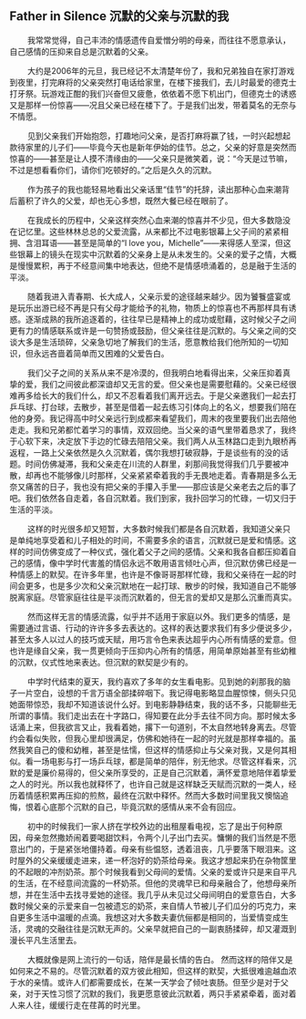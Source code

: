 ## Father in Silence 沉默的父亲与沉默的我

&nbsp;&nbsp;&nbsp;&nbsp;&nbsp;&nbsp;&nbsp;&nbsp;我常常觉得，自己丰沛的情感遗传自爱憎分明的母亲，而往往不愿意承认，自己感情的压抑来自总是沉默着的父亲。

&nbsp;&nbsp;&nbsp;&nbsp;&nbsp;&nbsp;&nbsp;&nbsp;大约是2006年的元旦，我已经记不太清楚年份了，我和兄弟独自在家打游戏到夜里，打完麻将的父亲突然打电话给家里，在楼下接我们，去儿时最爱的德克士打牙祭。玩游戏正酣的我们兴奋但又疲惫，依依着不愿下机出门，但德克士的诱惑又是那样一份惊喜——况且父亲已经在楼下了。于是我们出发，带着莫名的无奈与不情愿。

&nbsp;&nbsp;&nbsp;&nbsp;&nbsp;&nbsp;&nbsp;&nbsp;见到父亲我们开始抱怨，打趣地问父亲，是否打麻将赢了钱，一时兴起想起款待家里的儿子们——毕竟今天也是新年伊始的佳节。总之，父亲的好意是突然而惊喜的——甚至是让人摸不清缘由的——父亲只是微笑着，说：“今天是过节嘛，不过是想看看你们，请你们吃顿好的。”之后是久久的沉默。

&nbsp;&nbsp;&nbsp;&nbsp;&nbsp;&nbsp;&nbsp;&nbsp;作为孩子的我也能轻易地看出父亲话里“佳节”的托辞，读出那种心血来潮背后蓄积了许久的父爱，却也无心多想，既然大餐已经在眼前了。

&nbsp;&nbsp;&nbsp;&nbsp;&nbsp;&nbsp;&nbsp;&nbsp;在我成长的历程中，父亲这样突然心血来潮的惊喜并不少见，但大多数隐没在记忆里。这些林林总总的父爱流露，从来都比不过电影银幕上父子间的紧紧相拥、含泪耳语——甚至是简单的“I love you，Michelle”——来得感人至深，但这些银幕上的镜头在现实中沉默着的父亲身上是从未发生的。父亲的爱子之情，大概是慢慢累积，再于不经意间集中地表达，但绝不是情感喷涌着的，总是融于生活的平淡。

&nbsp;&nbsp;&nbsp;&nbsp;&nbsp;&nbsp;&nbsp;&nbsp;随着我进入青春期、长大成人，父亲示爱的途径越来越少。因为饕餮盛宴或是玩乐出游已经不再是只有父母才能给予的礼物，物质上的惊喜也不再那样具有诱惑。逐渐成熟的我所追逐着的，往往早已是精神上的成功或慰藉，这时候父子之间更有力的情感联系或许是一句赞扬或鼓励，但父亲往往是沉默的。与父亲之间的交谈大多是生活琐碎，父亲急切地了解我们的生活，愿意教给我们他所知的一切知识，但永远吝啬着简单而又困难的父爱告白。

&nbsp;&nbsp;&nbsp;&nbsp;&nbsp;&nbsp;&nbsp;&nbsp;我们父子之间的关系从来不是冷漠的，但我明白地看得出来，父亲压抑着真挚的爱，我们之间彼此都深谙却又无言的爱。但父亲也是需要慰藉的。父亲已经很难再多给长大的我们什么，却又不忍看着我们离开远去。于是父亲邀我们一起去打乒乓球、打台球，去散步，甚至是借着一起去练习引体向上的名义，想要我们陪在他的身旁。我记得高中时父亲远行到成都来看望我们，周末的夜里要我们出去陪他走走。我和兄弟都忙着学习的事情，双双回绝。当父亲的语气里带着恳求了，我终于心软下来，决定放下手边的忙碌去陪陪父亲。我们两人从玉林路口走到九眼桥再返程，一路上父亲依然是久久沉默着，偶尔我想打破寂静，于是谈些有的没的话题。时间仿佛凝滞，我和父亲走在川流的人群里，刹那间我觉得我们几乎要被冲散，却再也不能够像儿时那样，父亲紧紧牵着我的手无畏地走着。青春期是多么无奈又痛苦的日子，我也没有把父亲的手攥入手里——那应该是父亲老去之后的事了吧。我们依然各自走着，各自沉默着。我们到家，我扑回学习的忙碌，一切又归于生活的平淡。

&nbsp;&nbsp;&nbsp;&nbsp;&nbsp;&nbsp;&nbsp;&nbsp;这样的时光很多却又短暂，大多数时候我们都是各自沉默着，我知道父亲只是单纯地享受着和儿子相处的时间，不需要多余的语言，沉默就已是爱和情感。这样的时间仿佛变成了一种仪式，强化着父子之间的感情。父亲和我各自都压抑着自己的感情，像中学时代害羞的情侣永远不敢用语言倾吐心声，但沉默仿佛已经是一种情感上的默契。在许多年里，也许是不像哥哥那样忙碌，我和父亲待在一起的时间会更多，也是多少次和父亲沉默地在一起打球、散步的时候，我知道自己不能够脱离家庭。尽管家庭往往是平淡而沉默着的，但无言的爱却又是那么沉重而真实。

&nbsp;&nbsp;&nbsp;&nbsp;&nbsp;&nbsp;&nbsp;&nbsp;然而这样无言的情感流露，似乎并不适用于家庭以外。我们更多的情感，是需要通过言语、行动的许许多多去表达的。这样的表达要求我们有多少便说多少，甚至太多人以过人的技巧或天赋，用巧言令色来表达超乎内心所有情感的爱意。但也许是缘自父亲，我一贯更倾向于压抑内心所有的情感，用简单原始甚至有些幼稚的沉默，仪式性地来表达。但沉默的默契是少有的。

&nbsp;&nbsp;&nbsp;&nbsp;&nbsp;&nbsp;&nbsp;&nbsp;中学时代结束的夏天，我约喜欢了多年的女生看电影。见到她的刹那我的脑子一片空白，设想的千言万语全部揉碎咽下。我记得电影略显血腥惊悚，侧头只见她面带惊恐，我却不知道该说什么好。到电影静静结束，我的话不多，只能聊些无所谓的事情。我们走出去在十字路口，得知要在此分手去往不同方向。那时候太多话涌上来，但我欲言又止，我看着她，撂下一句道别，不太自然地转身离去。尽管约会看似失败，但我心里却很满足，仿佛和她待在一起的时光就是那样幸福的。虽然我笑自己的傻和幼稚，甚至是怯懦，但这样的情感抑止与父亲对我，又是何其相似。看一场电影与打一场乒乓球，都是简单的陪伴，别无他求。尽管这样看来，沉默的爱是廉价易得的，但父亲所享受的，正是自己沉默着，满怀爱意地陪伴着挚爱之人的时光。所以我也就释怀了，也许自己就是这样缺乏天赋而沉默的一类人，经历着情感积累再压抑的煎熬，最终在沉默中释怀。然而大多数时间里我又懊恼追悔，恨着心底那个沉默的自己，毕竟沉默的感情从来不会有回应。

&nbsp;&nbsp;&nbsp;&nbsp;&nbsp;&nbsp;&nbsp;&nbsp;初中的时候我们一家人挤在学校外边的出租屋看电视，忘了是出于何种原因，母亲忽然撒娇闹着要喝甜饮料，令两个儿子出门去买。慵懒的我们当然是不愿意出门的，于是紧张地僵持着。母亲有些愠怒，透着沮丧，几乎要落下眼泪来。这时屋外的父亲缓缓走进来，递一杯泡好的奶茶给母亲。我这才想起来扔在杂物筐里的不起眼的冲剂奶茶。那个时候我看到父母间的爱情。父亲的爱或许只是来自平凡的生活，在不经意间流露的一杯奶茶。但他的灵魂早已和母亲融合了，他想母亲所想，并在生活中去找寻爱她的途径。我几乎从未见过父母间明白的爱意告白，大多数时候父亲的示爱来自一包被遗忘的奶茶，来自情人节被儿子们瓜分的巧克力，来自更多生活中温暖的点滴。我想这对大多数夫妻伉俪都是相同的，当爱情变成生活，灵魂的交融往往是沉默无声的。父亲早就把自己的一副衷肠揉碎，却又灌溉到漫长平凡生活里去。

&nbsp;&nbsp;&nbsp;&nbsp;&nbsp;&nbsp;&nbsp;&nbsp;大概就像是网上流行的一句话，陪伴是最长情的告白。 然而这样的陪伴又是如何来之不易的。尽管沉默着的双方彼此相知，但这样的默契，大抵很难逾越血浓于水的亲情。或许人们都需要成长，在某一天学会了倾吐衷肠。但至少是对于父亲，对于天性习惯了沉默的我们，我更愿意彼此沉默着，两只手紧紧牵着，面对着人来人往，缓缓行走在荏苒的时光里。